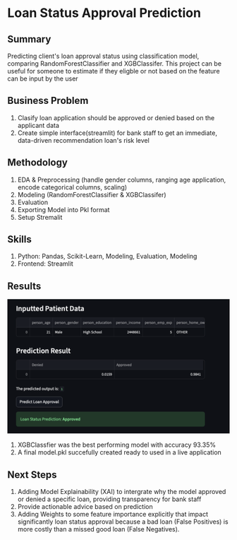 # Loan Status Approval Prediction

## Summary
Predicting client's loan approval status using classification model, comparing RandomForestClassifier and XGBClassifer. This project can be useful for someone to estimate if they eligble or not based on the feature can be input by the user

## Business Problem
1. Clasify loan application should be approved or denied based on the applicant data
2. Create simple interface(streamlit) for bank staff to get an immediate, data-driven recommendation loan's risk level
   
## Methodology
1. EDA & Preprocessing (handle gender columns, ranging age application, encode categorical columns, scaling)
2. Modeling (RandomForestClassifier & XGBClassifer)
3. Evaluation
4. Exporting Model into Pkl format
5. Setup Stremalit

## Skills
1. Python: Pandas, Scikit-Learn, Modeling, Evaluation, Modeling
3. Frontend: Streamlit
   
## Results
![Streamlit Classification Results](assets/Streamlit-Loan-Prediction-Results.png)
1. XGBClassfier was the best performing model with accuracy 93.35%
2. A final model.pkl succefully created ready to used in a live application
   
## Next Steps
1. Adding Model Explainability (XAI) to intergrate why the model approved or denied a specific loan, providing transparency for bank staff
2. Provide actionable advice based on prediction
3. Adding Weights to some feature importance explicitly that impact significantly loan status approval because a bad loan (False Positives) is more costly than a missed good loan (False Negatives).

